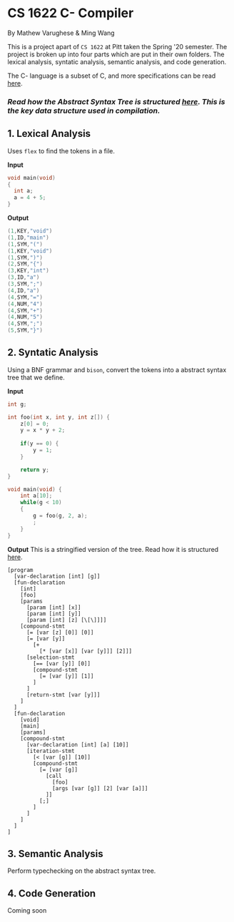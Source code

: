 # CS 1622 C- Compiler
By Mathew Varughese & Ming Wang

This is a project apart of `CS 1622` at Pitt taken the Spring '20 semester. The project is broken up into four parts which are put in their own folders. The lexical analysis, syntatic analysis, semantic analysis, and code generation.

The C- language is a subset of C, and more specifications can be read [here](https://github.com/varughese/CS1622/blob/master/docs/CMinus_Lang_Specification.md).

### *Read how the Abstract Syntax Tree is structured [here](https://github.com/varughese/CS1622/blob/master/docs/how_ast_structred.md). This is the key data structure used in compilation.*

## 1. Lexical Analysis
Uses `flex` to find the tokens in a file.

**Input**
```c
void main(void)
{
  int a;
  a = 4 + 5;
}
```

**Output**
```c
(1,KEY,"void")
(1,ID,"main")
(1,SYM,"(")
(1,KEY,"void")
(1,SYM,")")
(2,SYM,"{")
(3,KEY,"int")
(3,ID,"a")
(3,SYM,";")
(4,ID,"a")
(4,SYM,"=")
(4,NUM,"4")
(4,SYM,"+")
(4,NUM,"5")
(4,SYM,";")
(5,SYM,"}")
```

## 2. Syntatic Analysis
Using a BNF grammar and `bison`, convert the tokens into a abstract syntax tree that we define.

**Input**
```c
int g;

int foo(int x, int y, int z[]) {
    z[0] = 0;
    y = x * y + 2;
    
    if(y == 0) {
        y = 1;
    }

    return y;
}

void main(void) {
    int a[10];
    while(g < 10)
    {
        g = foo(g, 2, a);
        ;
    }
}
```

**Output**
This is a stringified version of the tree. Read how it is structured [here](https://github.com/varughese/CS1622/blob/master/docs/how_ast_structred.md).
```
[program 
  [var-declaration [int] [g]]
  [fun-declaration 
    [int]
    [foo]
    [params 
      [param [int] [x]] 
      [param [int] [y]] 
      [param [int] [z] [\[\]]]]
    [compound-stmt 
      [= [var [z] [0]] [0]]
      [= [var [y]] 
        [+ 
          [* [var [x]] [var [y]]] [2]]]
      [selection-stmt 
        [== [var [y]] [0]]
        [compound-stmt 
          [= [var [y]] [1]]
        ]
      ]
      [return-stmt [var [y]]]
    ]
  ]
  [fun-declaration 
    [void]
    [main]
    [params]
    [compound-stmt 
      [var-declaration [int] [a] [10]]
      [iteration-stmt 
        [< [var [g]] [10]]
        [compound-stmt 
          [= [var [g]] 
            [call
              [foo]
              [args [var [g]] [2] [var [a]]]
            ]]
          [;]
        ]
      ]
    ]
  ]
]
```

## 3. Semantic Analysis
Perform typechecking on the abstract syntax tree.

## 4. Code Generation
Coming soon
